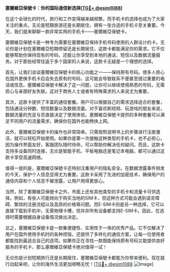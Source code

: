 **塞爾維亞保號卡：你的国际通信新选择[[TG💪+ @esim1088](https://t.me/s/esim1088)]**

在这个全球化的时代，旅行和工作变得越来越频繁，而手机卡的选择也成为了大家关注的重点。无论是短期旅游还是长期居住，拥有一张合适的手机卡至关重要。今天，我们就来聊聊一款非常实用的手机卡——塞爾維亞保號卡。

塞爾維亞保號卡是一种专为需要在塞爾維亞保持手机号码使用的人群设计的卡。无论你是计划在塞爾維亞短期停留还是长期居住，这款卡都能满足你的需求。它不仅能够帮助你保持现有的号码，还能让你享受到本地的通话、短信以及数据流量服务。对于那些经常往返于多个国家的人来说，这款卡无疑是一个理想的选择。

首先，让我们谈谈塞爾維亞保號卡的核心功能之一——保持原有号码。很多人担心在国外更换手机卡后会失去原有的号码，这可能会导致联系不便甚至错过重要的电话或信息。塞爾維亞保號卡解决了这一问题，让你可以继续使用熟悉的号码，无需担心与亲朋好友失联。这对于商务人士或者有特殊需求的人来说尤为重要。

其次，这款卡提供了丰富的通信套餐。用户可以根据自己的需求选择适合的套餐，包括通话分钟数、短信数量以及数据流量。对于喜欢刷视频、玩游戏的朋友来说，数据流量的充足与否直接决定了使用体验。塞爾維亞保號卡提供的多种套餐可以满足不同用户的流量需求，确保你在国外也能畅快上网。

此外，塞爾維亞保號卡的操作也非常简单。只需按照说明书上的步骤进行注册激活，就可以轻松开始使用。如果你是第一次接触这种类型的手机卡，也不必担心，因为操作界面友好，客服团队随时待命，可以帮助你解决任何疑问。而且，这款卡支持多设备同时连接，无论是智能手机、平板电脑还是笔记本电脑，都可以通过这款卡享受高速网络。

值得一提的是，塞爾維亞保號卡还特别注重用户的隐私安全。在数据泄露事件频发的今天，保护个人信息显得尤为重要。这款卡采用了先进的加密技术，确保用户的通信内容和个人信息不被泄露，让用户用得更放心。

当然，除了塞爾維亞保號卡之外，市面上还有其他类型的手机卡和流量卡可供选择。例如，有些人可能倾向于购买当地的SIM卡，但这种方式可能会遇到语言障碍、繁琐的注册流程以及高昂的价格等问题。而E-SIM卡则是另一种选择，它可以直接下载到手机中，无需物理卡槽，但并非所有设备都支持E-SIM卡。因此，在选择时需要根据自身设备情况做出决定。

总之，塞爾維亞保號卡是一款集便捷性、实用性于一体的优秀产品。它不仅解决了用户在国外使用手机时的各种烦恼，还提供了多样化的通信方案，让每一位使用者都能找到最适合自己的选项。如果你正在寻找一款既能保持原有号码又能提供良好服务的手机卡，那么塞爾維亞保號卡绝对值得一试！

无论你是计划短期旅行还是长期居住，塞爾維亞保號卡都能为你带来便利。现在就行动起来吧，让你的海外生活更加顺畅无忧！[[TG💪+ @esim1088](https://t.me/s/esim1088) ![Image](https://i.postimg.cc/4NQfJmqS/Snipaste-2025-05-13-00-14-12.png)]